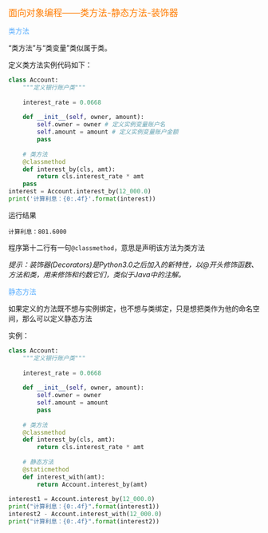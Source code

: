 <font color=#ff7c00 size=4>面向对象编程——类方法-静态方法-装饰器</font>

<font color=#56acff>类方法</font>

“类方法”与“类变量”类似属于类。

定义类方法实例代码如下：

```Python
class Account:
    """定义银行账户类"""
    
    interest_rate = 0.0668
    
    def __init__(self, owner, amount):
        self.owner = owner # 定义实例变量账户名
        self.amount = amount # 定义实例变量账户金额
        pass
    
    # 类方法
    @classmethod
    def interest_by(cls, amt):
        return cls.interest_rate * amt
   	pass
interest = Account.interest_by(12_000.0)
print('计算利息：{0:.4f}'.format(interest))
```

运行结果

```
计算利息：801.6000
```

程序第十二行有一句`@classmethod`，意思是声明该方法为类方法

*提示：装饰器(Decorators)是Python3.0之后加入的新特性，以@开头修饰函数、方法和类，用来修饰和约数它们，类似于Java中的注解。*

<font color=#56acff>静态方法</font>

如果定义的方法既不想与实例绑定，也不想与类绑定，只是想把类作为他的命名空间，那么可以定义静态方法

实例：

```python
class Account:
    """定义银行账户类"""
    
    interest_rate = 0.0668
    
    def __init__(self, owner, amount):
        self.owner = owner
        self.amount = amount
     	pass
    
    # 类方法
    @classmethod
    def interest_by(cls, amt):
        return cls.interest_rate * amt
    
    # 静态方法
    @staticmethod
    def interest_with(amt):
        return Account.interest_by(amt)
    
interest1 = Account.interest_by(12_000.0)
print("计算利息：{0:.4f}".format(interest1))
interest2 - Account.interest_with(12_000.0)
print("计算利息：{0:.4f}".format(interest2))
```

